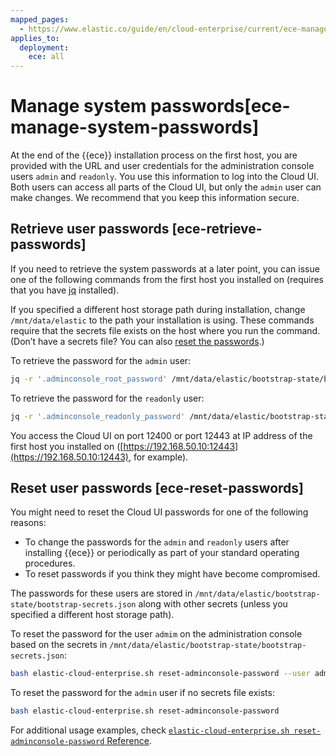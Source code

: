 ```yaml
---
mapped_pages:
  - https://www.elastic.co/guide/en/cloud-enterprise/current/ece-manage-system-passwords.html
applies_to:
  deployment:
    ece: all
---
```


# Manage system passwords[ece-manage-system-passwords]

At the end of the {{ece}} installation process on the first host, you are provided with the URL and user credentials for the administration console users `admin` and `readonly`. You use this information to log into the Cloud UI. Both users can access all parts of the Cloud UI, but only the `admin` user can make changes. We recommend that you keep this information secure.


## Retrieve user passwords [ece-retrieve-passwords]

If you need to retrieve the system passwords at a later point, you can issue one of the following commands from the first host you installed on (requires that you have [jq](https://stedolan.github.io/jq/download/) installed).

If you specified a different host storage path during installation, change `/mnt/data/elastic` to the path your installation is using. These commands require that the secrets file exists on the host where you run the command. (Don’t have a secrets file? You can also [reset the passwords](#ece-reset-passwords).)

To retrieve the password for the `admin` user:

```sh
jq -r '.adminconsole_root_password' /mnt/data/elastic/bootstrap-state/bootstrap-secrets.json
```

To retrieve the password for the `readonly` user:

```sh
jq -r '.adminconsole_readonly_password' /mnt/data/elastic/bootstrap-state/bootstrap-secrets.json
```

You  access the Cloud UI on port 12400 or port 12443 at IP address of the first host you installed on ([https://192.168.50.10:12443](https://192.168.50.10:12443), for example).


## Reset user passwords [ece-reset-passwords]

You might need to reset the Cloud UI passwords for one of the following reasons:

* To change the passwords for the `admin` and `readonly` users after installing {{ece}} or periodically as part of your standard operating procedures.
* To reset passwords if you think they might have become compromised.

The passwords for these users are stored in `/mnt/data/elastic/bootstrap-state/bootstrap-secrets.json` along with other secrets (unless you specified a different host storage path).

To reset the password for the user `admim` on the administration console based on the secrets in `/mnt/data/elastic/bootstrap-state/bootstrap-secrets.json`:

```sh
bash elastic-cloud-enterprise.sh reset-adminconsole-password --user admin
```

To reset the password for the `admin` user if no secrets file exists:

```sh
bash elastic-cloud-enterprise.sh reset-adminconsole-password
```

For additional usage examples, check [`elastic-cloud-enterprise.sh reset-adminconsole-password` Reference](asciidocalypse://docs/cloud/docs/reference/cloud/cloud-enterprise/ece-installation-script-reset.md).

